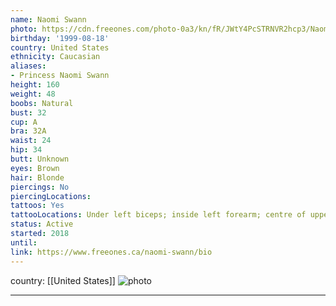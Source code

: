 ```yaml
---
name: Naomi Swann
photo: https://cdn.freeones.com/photo-0a3/kn/fR/JWtY4PcSTRNVR2hcp3/Naomi-Swann-avatar-001_teaser.jpg?c=1583156835
birthday: '1999-08-18'
country: United States
ethnicity: Caucasian
aliases:
- Princess Naomi Swann
height: 160
weight: 48
boobs: Natural
bust: 32
cup: A
bra: 32A
waist: 24
hip: 34
butt: Unknown
eyes: Brown
hair: Blonde
piercings: No
piercingLocations:
tattoos: Yes
tattooLocations: Under left biceps; inside left forearm; centre of upper back
status: Active
started: 2018
until:
link: https://www.freeones.ca/naomi-swann/bio
---
```

country: [[United States]]
![photo](https://cdn.freeones.com/photo-0a3/kn/fR/JWtY4PcSTRNVR2hcp3/Naomi-Swann-avatar-001_teaser.jpg?c=1583156835)
***


